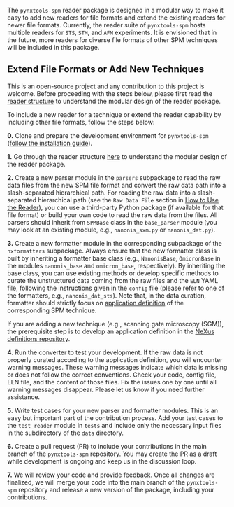 The `pynxtools-spm` reader package is designed in a modular way to make it easy to add new readers for file formats and extend the existing readers for newer file formats. Currently, the reader suite of `pynxtools-spm` hosts multiple readers for `STS`, `STM`, and `AFM` experiments. It is envisioned that in the future, more readers for diverse file formats of other SPM techniques will be included in this package.

## __Extend File Formats or Add New Techniques__

This is an open-source project and any contribution to this project is welcome. Before proceeding with the steps below, please first read the [reader structure](../explanation/reader-structure.md) to understand the modular design of the reader package.

To include a new reader for a technique or extend the reader capability by including other file formats, follow the steps below:

__0.__ Clone and prepare the development environment for `pynxtools-spm` ([follow the installation guide](../tutorials/installation.md)).

__1.__ Go through the reader structure [here](../explanation/reader-structure.md) to understand the modular design of the reader package.

__2.__ Create a new parser module in the `parsers` subpackage to read the raw data files from the new SPM file format and convert the raw data path into a slash-separated hierarchical path. For reading the raw data into a slash-separated hierarchical path (see the `Raw Data File` section in [How to Use the Reader](../how-to-guides/work-with-reader.md)), you can use a third-party Python package (if available for that file format) or build your own code to read the raw data from the files. All parsers should inherit from `SPMBase` class in the `base_parser` module (you may look at an existing module, e.g., `nanonis_sxm.py` or `nanonis_dat.py`).

__3.__ Create a new formatter module in the corresponding subpackage of the `nxformatters` subpackage. Always ensure that the new formatter class is built by inheriting a formatter base class (e.g., `NanonisBase`, `OmicronBase` in the modules `nanonis_base` and `omicron_base`, respectively). By inheriting the base class, you can use existing methods or develop specific methods to curate the unstructured data coming from the raw files and the `ELN` YAML file, following the instructions given in the `config` file (please refer to one of the formatters, e.g., `nanonis_dat_sts`). Note that, in the data curation, formatter should strictly focus on [application definition](https://fairmat-nfdi.github.io/nexus_definitions/classes/contributed_definitions/spm-structure.html#spm-structure) of the corresponding SPM technique.

If you are adding a new technique (e.g., scanning gate microscopy (SGM)), the prerequisite step is to develop an application definition in the [NeXus definitions repository](https://github.com/FAIRmat-NFDI/nexus_definitions). 
<!-- Please follow the documentation on [writing an application definition](https://fairmat-nfdi.github.io/pynxtools/how-tos/nexus/writing-an-appdef.html) or reach out to us for assistance. -->

__4.__ Run the converter to test your development. If the raw data is not properly curated according to the application definition, you will encounter warning messages. These warning messages indicate which data is missing or does not follow the correct conventions. Check your code, config file, ELN file, and the content of those files. Fix the issues one by one until all warning messages disappear. Please let us know if you need further assistance.

__5.__ Write test cases for your new parser and formatter modules. This is an easy but important part of the contribution process. Add your test cases to the `test_reader` module in `tests` and include only the necessary input files in the subdirectory of the `data` directory.

__6.__ Create a pull request (PR) to include your contributions in the main branch of the `pynxtools-spm` repository. You may create the PR as a draft while development is ongoing and keep us in the discussion loop.

__7.__ We will review your code and provide feedback. Once all changes are finalized, we will merge your code into the main branch of the `pynxtools-spm` repository and release a new version of the package, including your contributions.